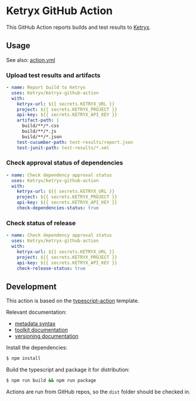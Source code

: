 # Ketryx GitHub Action

This GitHub Action reports builds and test results to [Ketryx](https://www.ketryx.com/).

## Usage

See also: [action.yml](action.yml)

### Upload test results and artifacts

```yaml
- name: Report build to Ketryx
  uses: Ketryx/ketryx-github-action
  with:
    ketryx-url: ${{ secrets.KETRYX_URL }}
    project: ${{ secrets.KETRYX_PROJECT }}
    api-key: ${{ secrets.KETRYX_API_KEY }}
    artifact-path: |
      build/**/*.css
      build/**/*.js
      build/**/*.json
    test-cucumber-path: test-results/report.json
    test-junit-path: test-results/*.xml
```

### Check approval status of dependencies

```yaml
- name: Check dependency approval status
  uses: Ketryx/ketryx-github-action
  with:
    ketryx-url: ${{ secrets.KETRYX_URL }}
    project: ${{ secrets.KETRYX_PROJECT }}
    api-key: ${{ secrets.KETRYX_API_KEY }}
    check-dependencies-status: true
```

### Check status of release

```yaml
- name: Check dependency approval status
  uses: Ketryx/ketryx-github-action
  with:
    ketryx-url: ${{ secrets.KETRYX_URL }}
    project: ${{ secrets.KETRYX_PROJECT }}
    api-key: ${{ secrets.KETRYX_API_KEY }}
    check-release-status: true
```

## Development

This action is based on the [typescript-action](https://github.com/actions/typescript-action) template.

Relevant documentation:

* [metadata syntax](https://help.github.com/en/articles/metadata-syntax-for-github-actions)
* [toolkit documentation](https://github.com/actions/toolkit/blob/master/README.md#packages)
* [versioning documentation](https://github.com/actions/toolkit/blob/master/docs/action-versioning.md)

Install the dependencies:
```bash
$ npm install
```

Build the typescript and package it for distribution:
```bash
$ npm run build && npm run package
```

Actions are run from GitHub repos, so the `dist` folder should be checked in.

